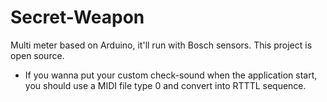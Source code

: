 # Secret-Weapon
Multi meter based on Arduino, it'll run with Bosch sensors. This project is open source.

- If you wanna put your custom check-sound when the application start, you should use a MIDI file type 0 and convert into RTTTL sequence.
